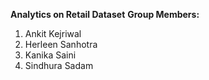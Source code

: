 **Analytics on Retail Dataset**
**Group Members:**
1. Ankit Kejriwal
2. Herleen Sanhotra
3. Kanika Saini
4. Sindhura Sadam
